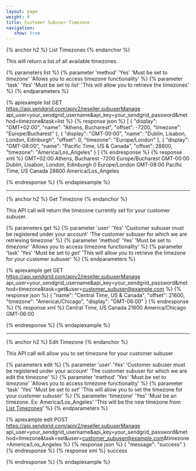 ```yaml
---
layout: page
weight: 0
title: Customer Subuser Timezone
navigation:
   show: true
---
```


{% anchor h2 %}
List Timezones 
{% endanchor %}

This will return a list of all available timezones.


{% parameters list %}
 {% parameter 'method' 'Yes' 'Must be set to <em>timezone</em>' 'Allows you to access timezone functionality' %}
 {% parameter 'task' 'Yes' 'Must be set to <em>list</em>' 'This will allow you to retrieve the timezones' %}
{% endparameters %}


{% apiexample list GET https://api.sendgrid.com/apiv2/reseller.subuserManage api_user=your_sendgrid_username&api_key=your_sendgrid_password&method=timezone&task=list %}
  {% response json %}
[
  {
    "display": "GMT+02:00",
    "name": "Athens, Bucharest",
    "offset": -7200,
    "timezone": "Europe/Bucharest"
  },
  {
    "display": "GMT-00:00",
    "name": "Dublin, Lisabon, London, Edinburgh",
    "offset": 0,
    "timezone": "Europe/London"
  },
  {
    "display": "GMT-08:00",
    "name": "Pacific Time, US & Canada",
    "offset": 28800,
    "timezone": "America/Los_Angeles"
  }
]
  {% endresponse %}
  {% response xml %}
<timezones>
   <timezone>
      <display>GMT+02:00</display>
      <name>Athens, Bucharest</name>
      <offset>-7200</offset>
      <timezone>Europe/Bucharest</timezone>
   </timezone>
   <timezone>
      <display>GMT-00:00</display>
      <name>Dublin, Lisabon, London, Edinburgh</name>
      <offset>0</offset>
      <timezone>Europe/London</timezone>
   </timezone>
   <timezone>
      <display>GMT-08:00</display>
      <name>Pacific Time, US  Canada</name>
      <offset>28800</offset>
      <timezone>America/Los_Angeles</timezone>
   </timezone>
</timezones>

  {% endresponse %}
{% endapiexample %}

* * * * *

{% anchor h2 %}
Get Timezone 
{% endanchor %}

This API call will return the timezone currently set for your customer subuser.


{% parameters get %}
 {% parameter 'user' 'Yes' 'Customer subuser must be registered under your account' 'The customer subuser for which we are retrieving timezone' %}
 {% parameter 'method' 'Yes' 'Must be set to <em>timezone</em>' 'Allows you to access timezone functionality' %}
 {% parameter 'task' 'Yes' 'Must be set to <em>get</em>' 'This will allow you to retrieve the timezone for your customer subuser' %}
{% endparameters %}


{% apiexample get GET https://api.sendgrid.com/apiv2/reseller.subuserManage api_user=your_sendgrid_username&api_key=your_sendgrid_password&method=timezone&task=get&user=customer_subuser@example.com %}
  {% response json %}
{
  "name": "Central Time, US & Canada",
  "offset": 21600,
  "timezone": "America\\/Chicago",
  "display": "GMT-06:00"
}
  {% endresponse %}
  {% response xml %}
<timezone>
   <name>Central Time, US Canada</name>
   <offset>21600</offset>
   <timezone>America/Chicago</timezone>
   <display>GMT-06:00</display>
</timezone>

  {% endresponse %}
{% endapiexample %}

* * * * *

{% anchor h2 %}
Edit Timezone 
{% endanchor %}

This API call will allow you to set timezone for your customer subuser


{% parameters edit %}
 {% parameter 'user' 'Yes' 'Customer subuser must be registered under your account' 'The customer subuser for which we are edit the timezone' %}
 {% parameter 'method' 'Yes' 'Must be set to <em>timezone</em>' 'Allows you to access timezone functionality' %}
 {% parameter 'task' 'Yes' 'Must be set to <em>set</em>' 'This will allow you to set the timezone for your customer subuser' %}
 {% parameter 'timezone' 'Yes' 'Must be an timezone. Ex: America/Los_Angeles' 'This will be the new timezone from <a href="#-List-Timezones">List Timezones</a>' %}
{% endparameters %}


{% apiexample edit POST https://api.sendgrid.com/apiv2/reseller.subuserManage api_user=your_sendgrid_username&api_key=your_sendgrid_password&method=timezone&task=set&user=customer_subuser@example.com&timezone=America/Los_Angeles %}
  {% response json %}
{
  "message": "success"
}
  {% endresponse %}
  {% response xml %}
<result>
   <message>success</message>
</result>

  {% endresponse %}
{% endapiexample %}
